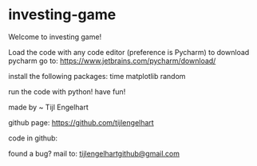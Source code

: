 # investing-game
Welcome to investing game!


Load the code with any code editor (preference is Pycharm)
to download pycharm go to:
https://www.jetbrains.com/pycharm/download/
	
install the following packages:
time
matplotlib
random

run the code with python!
have fun!


made by ~ Tijl Engelhart

github page:
https://github.com/tijlengelhart

code in github:


found a bug?
mail to:
tijlengelhartgithub@gmail.com






